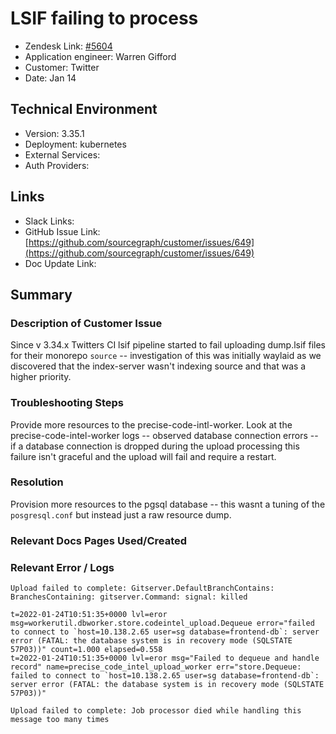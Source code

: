 
# LSIF failing to process <!-- Ticket Title  Hint: include keywords to make it searchable -->

- Zendesk Link: [#5604](https://sourcegraph.zendesk.com/agent/tickets/5604)
- Application engineer: Warren Gifford
- Customer: Twitter <!-- Redact if this contains personally identifying information -->
- Date: Jan 14

<!-- Data populated from integration, speak to Ben Gordon or Michael Bali if not working -->
<!-- During Internal team trial, fill missing data manually (we are waiting for all data to sync) -->

## Technical Environment
- Version: 3.35.1​
- Deployment: kubernetes
- External Services:
- Auth Providers:


## Links
<!-- Data for application engineer manual entry -->
- Slack Links:
- GitHub Issue Link: [https://github.com/sourcegraph/customer/issues/649](https://github.com/sourcegraph/customer/issues/649)
- Doc Update Link:

## Summary
### Description of Customer Issue

Since v 3.34.x Twitters CI lsif pipeline started to fail uploading dump.lsif files for their monorepo `source` -- investigation of this was initially waylaid as we discovered that the index-server wasn't indexing source and that was a higher priority. 

### Troubleshooting Steps

Provide more resources to the precise-code-intl-worker. Look at the precise-code-intel-worker logs -- observed database connection errors -- if a database connection is dropped during the upload processing this failure isn't graceful and the upload will fail and require a restart.

### Resolution

Provision more resources to the pgsql database -- this wasnt a tuning of the `posgresql.conf` but instead just a raw resource dump. 

### Relevant Docs Pages Used/Created

### Relevant Error / Logs
<!-- Please redact keys, tokens, and personal identifying information -->
```log
Upload failed to complete: Gitserver.DefaultBranchContains: BranchesContaining: gitserver.Command: signal: killed
```

```log
t=2022-01-24T10:51:35+0000 lvl=eror msg=workerutil.dbworker.store.codeintel_upload.Dequeue error="failed to connect to `host=10.138.2.65 user=sg database=frontend-db`: server error (FATAL: the database system is in recovery mode (SQLSTATE 57P03))" count=1.000 elapsed=0.558
t=2022-01-24T10:51:35+0000 lvl=eror msg="Failed to dequeue and handle record" name=precise_code_intel_upload_worker err="store.Dequeue: failed to connect to `host=10.138.2.65 user=sg database=frontend-db`: server error (FATAL: the database system is in recovery mode (SQLSTATE 57P03))"
```

```log
Upload failed to complete: Job processor died while handling this message too many times
```


<!-- Once complete, upload a copy to https://github.com/sourcegraph/support-tools-internal/tree/main/resolved-tickets as a .md file -->
<!-- Name the file 5604.md -->
